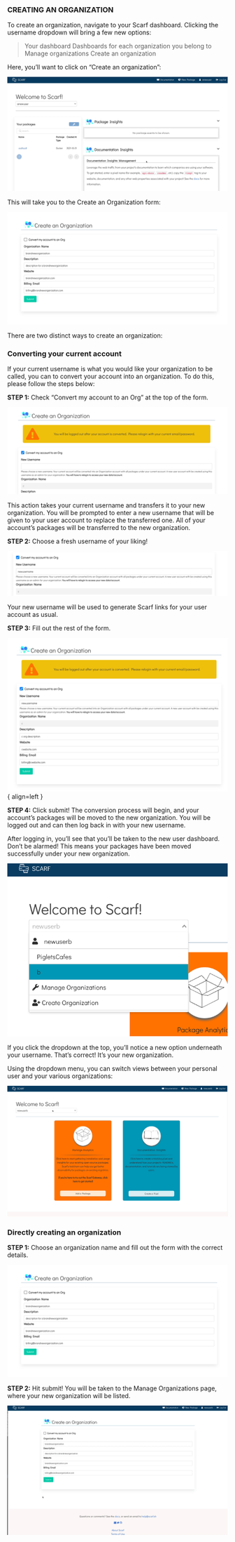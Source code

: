 ### CREATING AN ORGANIZATION

To create an organization, navigate to your Scarf dashboard. Clicking the username dropdown will bring a few new options:

> Your dashboard
> Dashboards for each organization you belong to
> Manage organizations
> Create an organization

Here, you’ll want to click on “Create an organization”:

![Image title](assets/pics/orgs/image5.gif)

This will take you to the Create an Organization form:

![Image title](assets/pics/orgs/image1.png)


There are two distinct ways to create an organization:

### Converting your current account

If your current username is what you would like your organization to be called, you can  to convert your account into an organization. To do this, please follow the steps below:

**STEP 1:** Check “Convert my account to an Org” at the top of the form.
	
![Image title](assets/pics/orgs/image10.png)


This action takes your current username and transfers it to your new organization. You will be prompted to enter a new username that will be given to your user account to replace the transferred one. All of your account’s packages will be transferred to the new organization.

**STEP 2:** Choose a fresh username of your liking!

![Image title](assets/pics/orgs/image6.png)


Your new username will be used to generate Scarf links for your user account as usual.

**STEP 3:** Fill out the rest of the form.

![Image title](assets/pics/orgs/image8.png){ align=left }

**STEP 4:** Click submit! The conversion process will begin, and your account’s packages will be moved to the new organization. You will be logged out and can then log back in with your new username. 


After logging in, you’ll see that you’ll be taken to the new user dashboard. Don’t be alarmed! This means your packages have been moved successfully under your new organization.

![Image title](assets/pics/orgs/image3.png)

If you click the dropdown at the top, you’ll notice a new option underneath your username. That’s correct! It’s your new organization.


Using the dropdown menu, you can switch views between your personal user and your various organizations:

![Image title](assets/pics/orgs/image2.gif)


### Directly creating an organization
**STEP 1:** Choose an organization name and fill out the form with the correct details.

![Image title](assets/pics/orgs/image1.png)


**STEP 2:** Hit submit! You will be taken to the Manage Organizations page, where your new organization will be listed.

![Image title](assets/pics/orgs/image9.gif)